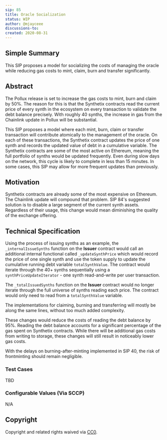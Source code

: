 ```yaml
---
sip: 85
title: Oracle Socialization
status: WIP
author: @mjayceee
discussions-to: 
created: 2020-08-31
---
```


## Simple Summary

This SIP proposes a model for socializing the costs of managing the oracle while reducing gas costs to mint, claim, burn and transfer significantly. 

## Abstract

The Pollux release is set to increase the gas costs to mint, burn and claim by 50%. The reason for this is that the Synthetix contracts read the current price of every synth in the ecosystem on every transaction to validate the debt balance precisely. With roughly 40 synths, the increase in gas from the Chainlink update in Pollux will be substantial. 

This SIP proposes a model where each mint, burn, claim or transfer transaction will contribute atomically to the management of the oracle. On each of these transactions, the Synthetix contract updates the price of one synth and records the updated value of debt in a cumulative variable. The Synthetix contracts are some of the most active on Ethereum, meaning the full portfolio of synths would be updated frequently. Even during slow days on the network, this cycle is likely to complete in less than 15 minutes. In some cases, this SIP may allow for more frequent updates than previously.

## Motivation
Synthetix contracts are already some of the most expensive on Ethereum. The Chainlink update will compound that problem. SIP 84's suggested solution is to disable a large segment of the current synth assets. Regardless of their usage, this change would mean diminishing the quality of the exchange offering. 

## Technical Specification

Using the process of issuing synths as an example, the `_internalIssueSynths` function on the **Issuer** contract would call an additional internal functional called `_updateSynthPrice` which would record the price of one single synth and use the token supply to update the cumulative running debt variable `totalSynthValue`. The contract would iterate through the 40+ synths sequentially using a `synthPriceUpdateIterator` - one synth read-and-write per user transaction. 

The `_totalIssuedSynths` function on the **Issuer** contract would no longer iterate through the full universe of synths reading each price. The contract would only need to read from a `totalSynthValue` variable. 

The implementations for claiming, burning and transferring will mostly be along the same lines, without too much added complexity.

These changes would reduce the costs of reading the debt balance by 95%. Reading the debt balance accounts for a significant percentage of the gas spent on Synthetix contracts. While there will be additional gas costs from writing to storage, these changes will still result in noticeably lower gas costs.

With the delays on burning-after-minting implemented in SIP 40, the risk of frontminting should remain negligible.


### Test Cases

<!--Test cases for an implementation are mandatory for SIPs but can be included with the implementation..-->

TBD

### Configurable Values (Via SCCP)

<!--Please list all values configurable via SCCP under this implementation.-->

N/A

## Copyright

Copyright and related rights waived via [CC0](https://creativecommons.org/publicdomain/zero/1.0/).